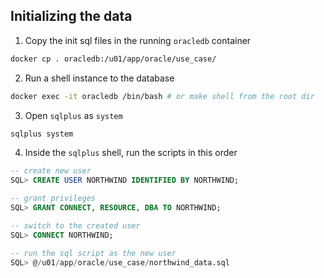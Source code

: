 ## Initializing the data

1. Copy the init sql files in the running `oracledb` container

```bash
docker cp . oracledb:/u01/app/oracle/use_case/
```

2. Run a shell instance to the database

```bash
docker exec -it oracledb /bin/bash # or make shell from the root dir
```

3. Open `sqlplus` as `system`

```bash
sqlplus system
```

4. Inside the `sqlplus` shell, run the scripts in this order

```sql
-- create new user
SQL> CREATE USER NORTHWIND IDENTIFIED BY NORTHWIND;

-- grant privileges
SQL> GRANT CONNECT, RESOURCE, DBA TO NORTHWIND;

-- switch to the created user
SQL> CONNECT NORTHWIND;

-- run the sql script as the new user
SQL> @/u01/app/oracle/use_case/northwind_data.sql
```
